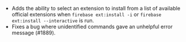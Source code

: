 * Adds the ability to select an extension to install from a list of available official extensions when `firebase ext:install -i` or `firebase ext:install --interactive` is run.
* Fixes a bug where unidentified commands gave an unhelpful error message (#1889).